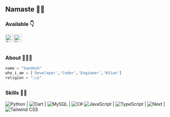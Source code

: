 ## Namaste 🙏🏻
### Available 👇
<p>
  <a href="https://www.linkedin.com/in/sandeshsg6/">
    <img align="left" alt="Sandesh LinkedIN" width="24px" src="https://cdn.jsdelivr.net/npm/simple-icons@v3/icons/linkedin.svg" />
    
   <a href="https://telegram.dog/dronefill">
    <img align="left" alt="Sandesh Telegram" width="24px" src="https://cdn.jsdelivr.net/npm/simple-icons@3.2.0/icons/telegram.svg" />
  </a>
</p>
</br>
</br>

##   
### About 🙋🏻‍♂️
```python
name = "Sandesh"
who_i_am = ['Developer','Coder','Engineer','KVian']
religion = "🇮🇳"
```

##
### Skills 👨‍💻

![Python](https://img.shields.io/badge/-Python-black?style=flat&logo=python) | 
![Dart](https://img.shields.io/badge/Dart%20-%20black?logo=dart) |
![MySQL](https://img.shields.io/badge/MySQL%20-%20black?logo=mysql) |
![C#](https://img.shields.io/badge/C%23%20-%20black?logo=csharp) 
![JavaScript](https://img.shields.io/badge/-JavaScript-black?style=flat&logo=javascript) |
![TypeScript](https://img.shields.io/badge/-TypeScript-black?style=flat&logo=typescript) | 
![Next](https://img.shields.io/badge/-Next.js-black?style=flat&logo=next.js) |
![Tailwind CSS](https://img.shields.io/badge/-TailwindCSS-black?style=flat&logo=tailwindcss)
</br>
</br>

